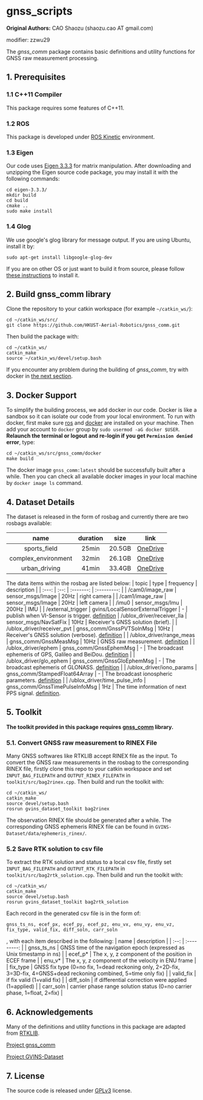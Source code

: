 # gnss_scripts

**Original Authors:** CAO Shaozu (shaozu.cao AT gmail.com)

modifier: zzwu29

The *gnss_comm* package contains basic definitions and utility functions for GNSS raw measurement processing. 

## 1. Prerequisites

### 1.1 C++11 Compiler
This package requires some features of C++11.

### 1.2 ROS
This package is developed under [ROS Kinetic](http://wiki.ros.org/kinetic) environment.

### 1.3 Eigen
Our code uses [Eigen 3.3.3](https://gitlab.com/libeigen/eigen/-/archive/3.3.3/eigen-3.3.3.zip) for matrix manipulation. After downloading and unzipping the Eigen source code package, you may install it with the following commands:

```
cd eigen-3.3.3/
mkdir build
cd build
cmake ..
sudo make install
```

### 1.4 Glog
We use google's glog library for message output. If you are using Ubuntu, install it by:
```
sudo apt-get install libgoogle-glog-dev
```
If you are on other OS or just want to build it from source, please follow [these instructions](https://github.com/google/glog#building-glog-with-cmake) to install it.


## 2. Build gnss_comm library
Clone the repository to your catkin workspace (for example `~/catkin_ws/`):
```
cd ~/catkin_ws/src/
git clone https://github.com/HKUST-Aerial-Robotics/gnss_comm.git
```
Then build the package with:
```
cd ~/catkin_ws/
catkin_make
source ~/catkin_ws/devel/setup.bash
```
If you encounter any problem during the building of *gnss_comm*, try with docker in [the next section](#docker_section).

## 3. <a name="docker_section"></a>Docker Support
To simplify the building process, we add docker in our code. Docker is like a sandbox so it can isolate our code from your local environment. To run with docker, first make sure [ros](http://wiki.ros.org/ROS/Installation) and [docker](https://docs.docker.com/get-docker/) are installed on your machine. Then add your account to `docker` group by `sudo usermod -aG docker $USER`. **Relaunch the terminal or logout and re-login if you get `Permission denied` error**, type:
```
cd ~/catkin_ws/src/gnss_comm/docker
make build
```
The docker image `gnss_comm:latest` should be successfully built after a while. Then you can check all available docker images in your local machine by `docker image ls` command.

## 4. Dataset Details
The dataset is released in the form of rosbag and currently there are two rosbags available:

| name | duration | size | link | 
| :--: | :------: | :--: | :--: |
| sports_field | 25min | 20.5GB | [OneDrive](https://hkustconnect-my.sharepoint.com/:u:/g/personal/scaoad_connect_ust_hk/Eb5EuCmYR4RBnXbpjV8EfNQBORvT0WPtGXMbwPa4Rmx6Lg?e=SYIHUv) |
| complex_environment | 32min | 26.1GB | [OneDrive](https://hkustconnect-my.sharepoint.com/:u:/g/personal/scaoad_connect_ust_hk/EalZKULm8QFPqNZlf53C31QBmcQ1KUsWnOQ6N2rIefNBYA?e=QUbvHe) |
| urban_driving | 41min | 33.4GB | [OneDrive](https://hkustconnect-my.sharepoint.com/:u:/g/personal/scaoad_connect_ust_hk/EX1pIitB4iFIqXjf2JZ_LYMBbENBrC1Rnl18KQKGeH3T0A?e=eFTp1f) |

The data items within the rosbag are listed below:
| topic | type | frequency | description |
| :---: | :--: | :-------: | :---------: |
| /cam0/image_raw | sensor_msgs/Image | 20Hz | right camera |
| /cam1/image_raw | sensor_msgs/Image | 20Hz | left camera |
| /imu0 | sensor_msgs/Imu | 200Hz | IMU |
| /external_trigger | gvins/LocalSensorExternalTrigger | - | publish when VI-Sensor is trigger. [definition](https://github.com/HKUST-Aerial-Robotics/GVINS/blob/main/estimator/msg/LocalSensorExternalTrigger.msg)
| /ublox_driver/receiver_lla | sensor_msgs/NavSatFix | 10Hz | Receiver's GNSS solution (brief). |
| /ublox_driver/receiver_pvt | gnss_comm/GnssPVTSolnMsg | 10Hz | Receiver's GNSS solution (verbose). [definition](https://github.com/HKUST-Aerial-Robotics/gnss_comm/blob/main/msg/GnssPVTSolnMsg.msg) |
| /ublox_driver/range_meas | gnss_comm/GnssMeasMsg | 10Hz | GNSS raw measurement. [definition](https://github.com/HKUST-Aerial-Robotics/gnss_comm/blob/main/msg/GnssMeasMsg.msg) | 
| /ublox_driver/ephem | gnss_comm/GnssEphemMsg | - | The broadcast ephemeris of GPS, Galileo and BeiDou. [definition](https://github.com/HKUST-Aerial-Robotics/gnss_comm/blob/main/msg/GnssEphemMsg.msg) |
| /ublox_driver/glo_ephem | gnss_comm/GnssGloEphemMsg | - | The broadcast ephemeris of GLONASS. [definition](https://github.com/HKUST-Aerial-Robotics/gnss_comm/blob/main/msg/GnssGloEphemMsg.msg) | 
| /ublox_driver/iono_params | gnss_comm/StampedFloat64Array | - | The broadcast ionospheric parameters. [definition](https://github.com/HKUST-Aerial-Robotics/gnss_comm/blob/main/msg/StampedFloat64Array.msg) | 
| /ublox_driver/time_pulse_info | gnss_comm/GnssTimePulseInfoMsg | 1Hz | The time information of next PPS signal. [definition](https://github.com/HKUST-Aerial-Robotics/gnss_comm/blob/main/msg/GnssTimePulseInfoMsg.msg).

## 5. Toolkit

**The toolkit provided in this package requires [gnss_comm](https://github.com/HKUST-Aerial-Robotics/gnss_comm) library.**
### 5.1. Convert GNSS raw measurement to RINEX File
Many GNSS softwares like RTKLIB accept RINEX file as the input. To convert the GNSS raw measurements in the rosbag to the corresponding RINEX file, firstly clone this repo to your catkin workspace and set `INPUT_BAG_FILEPATH` and `OUTPUT_RINEX_FILEPATH` in `toolkit/src/bag2rinex.cpp`. Then build and run the toolkit with:
```
cd ~/catkin_ws/
catkin_make
source devel/setup.bash
rosrun gvins_dataset_toolkit bag2rinex
```
The observation RINEX file should be generated after a while. The corresponding GNSS ephemeris RINEX file can be found in `GVINS-Dataset/data/ephemeris_rinex/`. 

### 5.2 Save RTK solution to csv file
To extract the RTK solution and status to a local csv file, firstly set `INPUT_BAG_FILEPATH` and `OUTPUT_RTK_FILEPATH` in `toolkit/src/bag2rtk_solution.cpp`.  Then build and run the toolkit with:
```
cd ~/catkin_ws/
catkin_make
source devel/setup.bash
rosrun gvins_dataset_toolkit bag2rtk_solution
```
Each record in the generated csv file is in the form of:
```
gnss_ts_ns, ecef_px, ecef_py, ecef_pz, enu_vx, enu_vy, enu_vz, fix_type, valid_fix, diff_soln, carr_soln
```
, with each item described in the following:
| name | description | 
| :--: | :---------: |
| gnss_ts_ns | GNSS time of the navigation epoch (expressed as Unix timestamp in ns) |
| ecef_p* | The x, y, z component of the position in ECEF frame |
| enu_v* | The x, y, z component of the velocity in ENU frame |
| fix_type | GNSS fix type (0=no fix, 1=dead reckoning only, 2=2D-fix, 3=3D-fix, 4=GNSS+dead reckoning combined, 5=time only fix) |
| valid_fix | if fix valid (1=valid fix) |
| diff_soln | if differential correction were applied (1=applied) |
| carr_soln | carrier phase range solution status (0=no carrier phase, 1=float, 2=fix) |


## 6. Acknowledgements
Many of the definitions and utility functions in this package are adapted from [RTKLIB](http://www.rtklib.com/).

[Project gnss_comm](https://github.com/HKUST-Aerial-Robotics/gnss_comm)

[Project GVINS-Dataset](https://github.com/HKUST-Aerial-Robotics/GVINS-Dataset)

## 7. License
The source code is released under [GPLv3](https://www.gnu.org/licenses/gpl-3.0.html) license.
